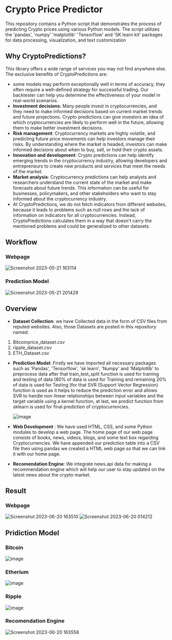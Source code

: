 # Crypto Price Predictor
This repository contains a Python script that demonstrates the process of predicting Crypto prices using various Python models. The script utilizes the 'pandas', 'numpy' 'matplotlib' 'Tensorflow' and 'SK learn kit' packages for data processing, visualization, and text customization
## Why CryptoPredictions?
This library offers a wide range of services you may not find anywhere else. The exclusive benefits of CryptoPredictions are:
* some models may perform exceptionally well in terms of accuracy, they often require a well-defined strategy for successful trading. Our backtester can help you determine the effectiveness of your model in real-world scenarios.
* **Investment decisions**: Many people invest in cryptocurrencies, and they need to make informed decisions based on current market trends and future projections. Crypto predictions can give investors an idea of which cryptocurrencies are likely to perform well in the future, allowing them to make better investment decisions.
* **Risk management**: Cryptocurrency markets are highly volatile, and predicting future price movements can help investors manage their risks. By understanding where the market is headed, investors can make informed decisions about when to buy, sell, or hold their crypto assets.
* **Innovation and development**: Crypto predictions can help identify emerging trends in the cryptocurrency industry, allowing developers and entrepreneurs to create new products and services that meet the needs of the market.
* **Market analysis**: Cryptocurrency predictions can help analysts and researchers understand the current state of the market and make forecasts about future trends. This information can be useful for businesses, policymakers, and other stakeholders who want to stay informed about the cryptocurrency industry.
* At CryptoPredictions, we do not fetch indicators from different websites, because it leads to problems such as null rows and the lack of information on indicators for all cryptocurrencies. Instead, CryptoPredictions calculates them in a way that doesn't carry the mentioned problems and could be generalized to other datasets.
## Workflow
### Webpage
![Screenshot 2023-05-21 163114](https://github.com/kuzum09/Crypto_Price_Predictor/assets/126418779/6ce9d2fd-7899-48ba-b1fa-b93975f0d99d)
### Prediction Model
![Screenshot 2023-05-21 201429](https://github.com/kuzum09/Crypto_Price_Predictor/assets/126418779/afdb0950-6f98-4450-86d0-23ec97ff1728)

## Overview
* **Dataset Collection**: we have Collected data in the form of CSV files from reputed websites. Also, those Datasets are posted in this repository named:
 1.  Bitcoinprice_dataset.csv
 2.  ripple_dataset.csv
 3.  ETH_Dataset.csv
* **Prediction Model**: Firstly we have imported all necessary packages such as 'Pandas', 'Tensorflow', 'sk learn', 'Numpy' and 'Matplotlib' to preprocess data after that train_test_split function is used for training and testing of data (80% of data is used for Training and remaining 20% of data is used for Testing )for that SVR (Support Vector Regression) function is used as it helps to reduce the prediction error and allows SVR to handle non-linear relationships between input variables and the target variable using a kernel function, at last, we predict function from sklearn is used for final prediction of cryptocurrencies.

  ![image](https://github.com/kuzum09/Crypto_Price_Predictor/assets/126418779/cddcb589-aac6-4f0e-b775-7efac4044eac)
  
* **Web Development** : We have used HTML, CSS, and some Python modules to develop a web page. The home page of our web page consists of books, news, videos, blogs, and some text box regarding Cryptocurrencies. We have appended our prediction table into a CSV file then using pandas we created a HTML web page so that we can link it with our home page.
*  **Recomendation Engine**: We integrate news.api data for making a recommendation engine which will help our user to stay updated on the latest news about the crypto market.
  
## Result
### Webpage
![Screenshot 2023-06-20 163510](https://github.com/kuzum09/Crypto_Price_Predictor/assets/126418779/7820e6bc-040d-4147-a72a-fdae047932f1)
![Screenshot 2023-06-20 014212](https://github.com/kuzum09/Crypto_Price_Predictor/assets/126418779/c988beb0-ebe8-4322-ac35-0c185181126a)
## Pridiction Model
### Bitcoin
![image](https://github.com/kuzum09/Crypto_Price_Predictor/assets/126418779/90e94481-08d9-4fab-b6a0-cda7c828c35f)
### Etherium
![image](https://github.com/kuzum09/Crypto_Price_Predictor/assets/126418779/4c088755-8ec5-4086-a1cb-91d03766ce6a)
### Ripple
![image](https://github.com/kuzum09/Crypto_Price_Predictor/assets/126418779/99d75eb1-3ed8-4fce-89f0-44c809479f13)
### Recomendation Engine
![Screenshot 2023-06-20 163558](https://github.com/kuzum09/Crypto_Price_Predictor/assets/126418779/7d143258-0e80-4066-9dbf-01bfa658ed0b)




